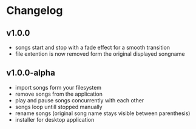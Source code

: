 # Changelog

## v1.0.0
* songs start and stop with a fade effect for a smooth transition
* file extention is now removed form the original displayed songname

## v1.0.0-alpha
* import songs form your filesystem
* remove songs from the application
* play and pause songs concurrently with each other
* songs loop untill stopped manually
* rename songs (original song name stays visible between parenthesis)
* installer for desktop application